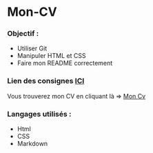 # Mon-CV

### Objectif :

* Utiliser Git
* Manipuler HTML et CSS
* Faire mon README correctement


### Lien des consignes [ICI](https://github.com/becodeorg/LIE-Hamilton-2.12/blob/master/contenu/01-la-prairie/01-html-css/5-exercice-creer-un-cv.md)

Vous trouverez mon CV en cliquant là => [Mon Cv](https://chrisbetbeder.github.io/Mon-CV/)

### Langages utilisés :

* Html
* CSS
* Markdown



